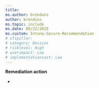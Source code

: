 ```yaml
---
title: 
ms.author: brenduns
author: brenduns
ms.topic: include
ms.date: 09/22/2025
ms.custom: Intune-Secure-Recommendation
# sfipillar: 
# category: Devices
# risklevel: High
# userimpact: Low
# implementationcost: Low
---
```

 

**Remediation action**

- [](/intune/intune-service/)
